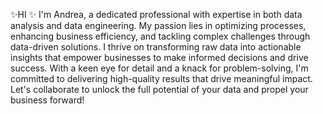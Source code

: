✨HI ✨ I'm Andrea, a dedicated professional with expertise in both data analysis and data engineering. My passion lies in optimizing processes, enhancing business efficiency, and tackling complex challenges through data-driven solutions. I thrive on transforming raw data into actionable insights that empower businesses to make informed decisions and drive success. With a keen eye for detail and a knack for problem-solving, I'm committed to delivering high-quality results that drive meaningful impact. Let's collaborate to unlock the full potential of your data and propel your business forward! 


<!--
**aanom21/AANOM21** is a _special_ repository because its `README.md` (this file) appears on your GitHub profile.



###I'm Andrea. A passion for process improvement, business efficiency and problem solving led me to a career in Data Analytics. 

